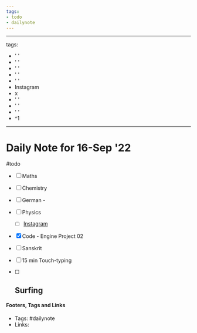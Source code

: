 ```yaml
---
tags:
- todo
- dailynote
---
```


---
tags:
- ' '
- ' '
- ' '
- ' '
- ' '
- Instagram
- x
- ' '
- ' '
- ' '
- ^1
---

# Daily Note for 16-Sep '22
#todo
- [ ] Maths
- [ ] Chemistry
- [ ] German - 
- [ ] Physics
	- [ ] [Instagram](https://www.instagram.com/physics.infographics/)
- [x] Code - Engine Project 02
- [ ] Sanskrit
- [ ] 15 min Touch-typing 
- [ ] Surfing
	-  


#### Footers, Tags and Links
- Tags: #dailynote      
- Links: 

[^1]: